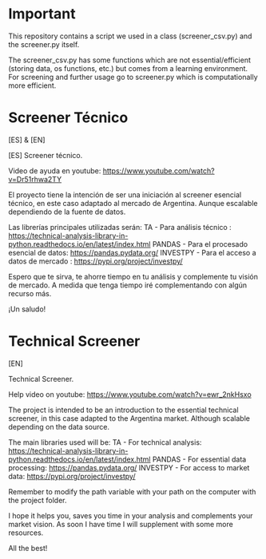 # Important

This repository contains a script we used in a class (screener_csv.py) and the screener.py itself.

The screener_csv.py has some functions which are not essential/efficient (storing data, os functions, etc.) but comes from a learning environment.
For screening and further usage go to screener.py which is computationally more efficient.

# Screener Técnico
[ES] & [EN]


[ES]
Screener técnico.

Video de ayuda en youtube: https://www.youtube.com/watch?v=Dr51rhwa2TY

El proyecto tiene la intención de ser una iniciación al screener esencial técnico, en este caso adaptado al mercado de Argentina. Aunque escalable dependiendo de la fuente de datos.

Las librerías principales utilizadas serán:
TA - Para análisis técnico : https://technical-analysis-library-in-python.readthedocs.io/en/latest/index.html
PANDAS - Para el procesado esencial de datos: https://pandas.pydata.org/
INVESTPY - Para el acceso a datos de mercado : https://pypi.org/project/investpy/

Espero que te sirva, te ahorre tiempo en tu análisis y complemente tu visión de mercado.
A medida que tenga tiempo iré complementando con algún recurso más.

¡Un saludo!

# Technical Screener
[EN]

Technical Screener.

Help video on youtube: https://www.youtube.com/watch?v=ewr_2nkHsxo

The project is intended to be an introduction to the essential technical screener, in this case adapted to the Argentina market. Although scalable depending on the data source.

The main libraries used will be:
TA - For technical analysis: https://technical-analysis-library-in-python.readthedocs.io/en/latest/index.html
PANDAS - For essential data processing: https://pandas.pydata.org/
INVESTPY - For access to market data: https://pypi.org/project/investpy/

Remember to modify the path variable with your path on the computer with the project folder.

I hope it helps you, saves you time in your analysis and complements your market vision.
As soon I have time I will supplement with some more resources.

All the best!